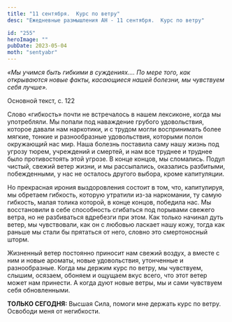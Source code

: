 ```yaml
---
title: "11 сентября.  Курс по ветру"
desc: "Ежедневные размышления АН - 11 сентября.  Курс по ветру"

id: "255"
heroImage: ""
pubDate: 2023-05-04
moth: "sentyabr"
---
```


_«Мы учимся быть гибкими в суждениях.… По мере того, как открываются новые
факты, касающиеся нашей болезни, мы чувствуем себя лучше»._

Основной текст, с. 122

Слово «гибкость» почти не встречалось в нашем лексиконе, когда мы употребляли.
Мы попали под наваждение грубого удовольствия, которое давали нам наркотики, и
с трудом могли воспринимать более мягкие, тонкие и разнообразные удовольствия,
которыми полон окружающий нас мир. Наша болезнь поставила саму нашу жизнь под
угрозу тюрем, учреждений и смертей, и нам все труднее и труднее было
противостоять этой угрозе. В конце концов, мы сломались. Подул чистый, свежий
ветер жизни, и мы рассыпались, оказались разбитыми, побежденными, у нас не
осталось другого выбора, кроме капитуляции.

Но прекрасная ирония выздоровления состоит в том, что, капитулируя, мы
обретаем гибкость, которую утратили из-за наркомании, ту самую гибкость, малая
толика которой, в конце концов, победила нас. Мы восстановили в себе
способность сгибаться под порывами свежего ветра, но не разбиваться вдребезги
при этом. Как только начинал дуть ветер, мы чувствовали, как он с любовью
ласкает нашу кожу, тогда как раньше мы стали бы прятаться от него, словно это
смертоносный шторм.

Жизненный ветер постоянно приносит нам свежий воздух, а вместе с ним и новые
ароматы, новые удовольствия, утонченные и разнообразные. Когда мы держим курс
по ветру, мы чувствуем, слышим, осязаем, обоняем и ощущаем вкус всего, что
этот ветер может нам принести. А когда дуют новые ветры, мы и сами чувствуем
себя обновленными.

**ТОЛЬКО СЕГОДНЯ:** Высшая Сила, помоги мне держать курс по ветру. Освободи
меня от негибкости.
